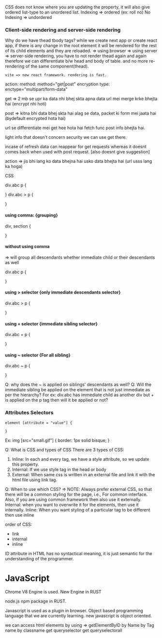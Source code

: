 CSS does not know where you are updating the property, it will also give ordered list-type to an unordered list.
Indexing => ordered (ex: roll no)
No Indexing => undordered

### Client-side rendering and server-side rendering
Why do we have thead tbody tags?
    while we create next app or create react app, if there is any change in the root element it will be rendered for the rest of its child elements and they are reloaded.
    => using browser 
    => using server => server-side rendering, you have to not render thead again and again therefore we can differentiate b/w head and body of table. and no more re-rendering of the same component(thead).

    vite => new react framework. rendering is fast.

action: 
method: method="get|post"
encryption type: enctype="multipart/form-data"


get => 
2 mb se upr ka data nhi bhej skta
apna data url mei merge krke bhejta hai (encrypt nhi hoti)

post => 
kitna bhi data bhej skta hai
alag se data, packet ki form mei jaata hai (bydefault encrypted hota hai)

url se differentiate mei get hee hota hai
fetch func post info bhejta hai.

light info that doesn't concern security we can use get there.

incase of refresh data can reappear for get requests whereas it doesnt comes back when used with post request. [also doesnt give suggestion] 

action => 
jis bhi lang ko data bhejna hai usko data bhejta hai (url usss lang ka hoga)


CSS

div.abc p {

}
div.abc > p {

}

#### using comma: {grouping}
div, section {

}

#### without using comma 
=> will group all descendants whether immediate child or their descendants as well

div.abc p {

}

#### using > selector {only immediate descendants selector}
div.abc > p {

}

#### using + selector {immediate sibling selector}
div.abc + p {

}

#### using ~ selector {For all sibling}
div.abc ~ p {

}

Q: why does the ~ is applied on siblings' descendants as well?
Q: Will the immediate sibling be applied on the element that is not just immediate as per the hierarchy? For ex: div.abc has immediate child as another div but + is applied on the p tag then will it be applied or not?


### Attributes Selectors
    element [attribute = "value"] {

    }
Ex: 
img [src="small.gif"] {
    border: 1px solid bisque;
}

Q: What is CSS and types of CSS
There are 3 types of CSS:
1. Inline: 
    In each and every tag, we have a style attribute, so we update this property.
2. Internal: 
    If we use style tag in the head or body
3. External: 
    When same css is written in an external file and link it with the html file using link tag.

Q: When to use which CSS?
=> NOTE: Always prefer external CSS, so that there will be a common styling for the page, 
i.e., For common interface. 
Also, if you are using common framework then also use it externally.
Internal: when you want to overwrite it for the elements, then use it internally.
Inline: When you want styling of a particular tag to be different then use inline

  order of CSS:
  - link
  - internal
  - inline

ID attribute in HTML has no syntactical meaning, it is just semantic for the understanding of the programmer.


# JavaScript

Chrome V8 Engine is used.
New Engine in RUST

node.js npm package in RUST.

Javascript is used as a plugin in browser.
Object based programming language that we are currently learning. 
new javascript is object oriented.

we can access html elements by using =>
getElementByID
by Name
by Tag name
by classname
get queryselector
get queryselectorall